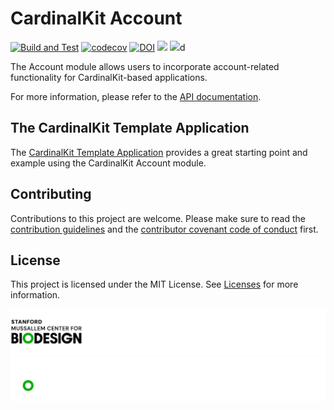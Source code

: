 <!--

This source file is part of the CardinalKit open-source project.

SPDX-FileCopyrightText: 2022 Stanford University and the project authors (see CONTRIBUTORS.md)

SPDX-License-Identifier: MIT
  
-->

# CardinalKit Account

[![Build and Test](https://github.com/StanfordBDHG/CardinalKitAccount/actions/workflows/build-and-test.yml/badge.svg)](https://github.com/StanfordBDHG/CardinalKitAccount/actions/workflows/build-and-test.yml)
[![codecov](https://codecov.io/gh/StanfordBDHG/CardinalKitAccount/branch/main/graph/badge.svg?token=IAfXOmGenQ)](https://codecov.io/gh/StanfordBDHG/CardinalKitAccount)
[![DOI](https://zenodo.org/badge/DOI/10.5281/zenodo.7796499.svg)](https://doi.org/10.5281/zenodo.7796499)
[![](https://img.shields.io/endpoint?url=https%3A%2F%2Fswiftpackageindex.com%2Fapi%2Fpackages%2FStanfordBDHG%2FCardinalKitAccount%2Fbadge%3Ftype%3Dswift-versions)](https://swiftpackageindex.com/StanfordBDHG/CardinalKitAccount)
[![](https://img.shields.io/endpoint?url=https%3A%2F%2Fswiftpackageindex.com%2Fapi%2Fpackages%2FStanfordBDHG%2FCardinalKitAccount%2Fbadge%3Ftype%3Dplatforms)](https://swiftpackageindex.com/StanfordBDHG/CardinalKitAccount)d

The Account module allows users to incorporate account-related functionality for CardinalKit-based applications.

For more information, please refer to the [API documentation](https://swiftpackageindex.com/StanfordBDHG/CardinalKitAccount/documentation).


## The CardinalKit Template Application

The [CardinalKit Template Application](https://github.com/StanfordBDHG/CardinalKitTemplateApplication) provides a great starting point and example using the CardinalKit Account module.


## Contributing

Contributions to this project are welcome. Please make sure to read the [contribution guidelines](https://github.com/StanfordBDHG/.github/blob/main/CONTRIBUTING.md) and the [contributor covenant code of conduct](https://github.com/StanfordBDHG/.github/blob/main/CODE_OF_CONDUCT.md) first.


## License

This project is licensed under the MIT License. See [Licenses](https://github.com/StanfordBDHG/CardinalKitAccount/tree/main/LICENSES) for more information.

![Stanford Byers Center for Biodesign Logo](https://raw.githubusercontent.com/StanfordBDHG/.github/main/assets/biodesign-footer-light.png#gh-light-mode-only)
![Stanford Byers Center for Biodesign Logo](https://raw.githubusercontent.com/StanfordBDHG/.github/main/assets/biodesign-footer-dark.png#gh-dark-mode-only)
